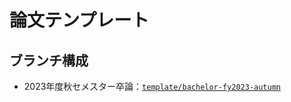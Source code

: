 # 論文テンプレート

## ブランチ構成

- 2023年度秋セメスター卒論：[`template/bachelor-fy2023-autumn`](https://github.com/cysec-lab/thesis-templates/tree/template/bachelor-fy2023-autumn)
